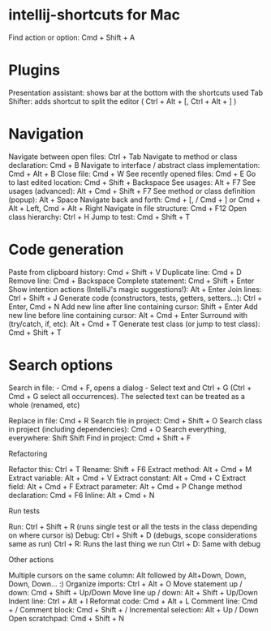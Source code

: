 # intellij-shortcuts for Mac

Find action or option: Cmd + Shift + A

# Plugins

Presentation assistant: shows bar at the bottom with the shortcuts used
Tab Shifter: adds shortcut to split the editor ( Ctrl + Alt + [, Ctrl + Alt + ] )

# Navigation

Navigate between open files:  Ctrl + Tab
Navigate to method or class declaration:       Cmd + B
Navigate to interface / abstract class implementation: Cmd + Alt + B
Close file:        Cmd + W
See recently opened files:      Cmd + E
Go to last edited location:       Cmd + Shift + Backspace
See usages:    Alt + F7
See usages (advanced): Alt + Cmd + Shift + F7
See method or class definition (popup):         Alt + Space
Navigate back and forth:        Cmd + [, / Cmd + ] or Cmd + Alt + Left, Cmd + Alt + Right
Navigate in file structure: Cmd + F12
Open class hierarchy: Ctrl + H
Jump to test: Cmd + Shift + T
 
# Code generation

Paste from clipboard history:  Cmd + Shift + V
Duplicate line:  Cmd + D
Remove line:   Cmd + Backspace
Complete statement:   Cmd + Shift + Enter
Show intention actions (IntelliJ's magic suggestions!): Alt + Enter
Join lines: Ctrl + Shift + J
Generate code (constructors, tests, getters, setters...):       Ctrl + Enter, Cmd + N
Add new line after line containing cursor: Shift + Enter
Add new line before line containing cursor: Alt + Cmd + Enter
Surround with (try/catch, if, etc): Alt + Cmd + T
Generate test class (or jump to test class): Cmd + Shift + T

# Search options

Search in file: 
    - Cmd + F, opens a dialog
    - Select text and Ctrl + G (Ctrl + Cmd + G select all occurrences). The selected text can be treated as a whole (renamed, etc)

Replace in file: Cmd + R
Search file in project:  Cmd + Shift + O
Search class in project (including dependencies):     Cmd + O
Search everything, everywhere: Shift Shift
Find in project: Cmd + Shift + F

Refactoring

Refactor this: Ctrl + T
Rename:         Shift + F6
Extract method:          Alt + Cmd + M
Extract variable:          Alt + Cmd + V
Extract constant:        Alt + Cmd + C
Extract field:    Alt + Cmd + F
Extract parameter: Alt + Cmd + P
Change method declaration:   Cmd + F6
Inline: Alt + Cmd + N

Run tests

Run: Ctrl + Shift + R (runs single test or all the tests in the class depending on where cursor is)
Debug: Ctrl + Shift + D (debugs, scope considerations same as run)
Ctrl + R: Runs the last thing we run
Ctrl + D: Same with debug
 
Other actions

Multiple cursors on the same column: Alt followed by Alt+Down, Down, Down, Down... :)
Organize imports:       Ctrl + Alt + O
Move statement up / down:    Cmd + Shift + Up/Down
Move line up / down: Alt + Shift + Up/Down
Indent line: Ctrl + Alt + I
Reformat code:           Cmd + Alt + L
Comment line: Cmd + /
Comment block:          Cmd + Shift + /
Incremental selection: Alt + Up / Down
Open scratchpad: Cmd + Shift + N
